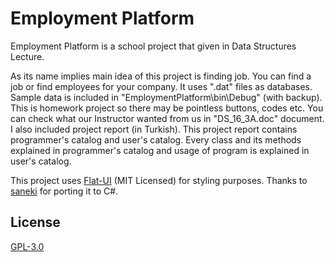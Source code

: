 # Employment Platform

Employment Platform is a school project that given in Data Structures Lecture. 

As its name implies main idea of this project is finding job. You can find a job or find employees for your company. It uses ".dat" files as databases. Sample data is included in "EmploymentPlatform\bin\Debug" (with backup). This is homework project so there may be pointless buttons, codes etc. You can check what our Instructor wanted from us in "DS_16_3A.doc" document. I also included project report (in Turkish). This project report contains programmer's catalog and user's catalog. Every class and its methods explained in programmer's catalog and usage of program is explained in user's catalog.

This project uses [Flat-UI](https://github.com/saneki/FlatUI) (MIT Licensed) for styling purposes. Thanks to [saneki](https://github.com/saneki) for porting it to C#.

License
---
[GPL-3.0](https://github.com/BekirUzun/EmploymentPlatform/blob/master/LICENSE)
